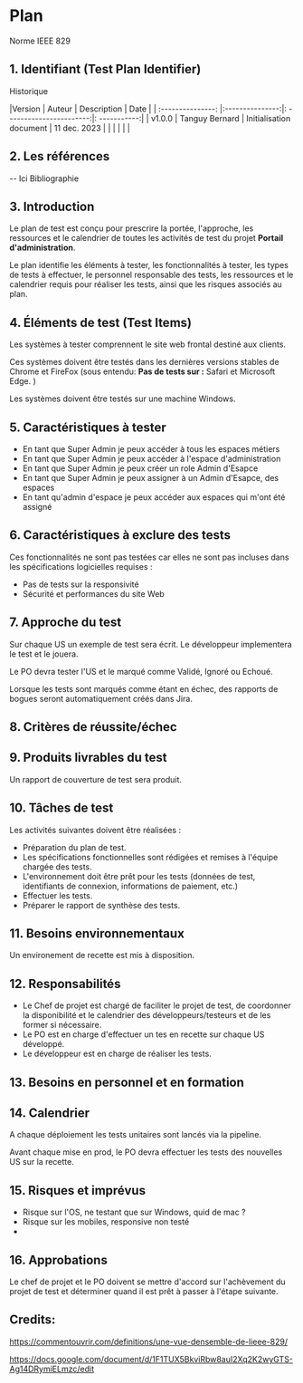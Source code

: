 # Plan

Norme IEEE 829

## 1. Identifiant (Test Plan Identifier)

Historique

|Version            | Auteur          | Description              | Date         |
| :---------------: |:---------------:|: -----------------------:|: -----------:|
| v1.0.0            |  Tanguy Bernard |  Initialisation document | 11 dec. 2023 |
|                   |                 |                          |              |


## 2. Les références

-- Ici Bibliographie

## 3. Introduction

Le plan de test est conçu pour prescrire la portée, l'approche, les ressources et le calendrier de toutes les activités de test du projet __Portail d'administration__.

Le plan identifie les éléments à tester, les fonctionnalités à tester, les types de tests à effectuer, le personnel responsable des tests, les ressources et le calendrier requis pour réaliser les tests, ainsi que les risques associés au plan.

## 4. Éléments de test (Test Items)

Les systèmes à tester comprennent le site web frontal destiné aux clients.

Ces systèmes doivent être testés dans les dernières versions stables de Chrome et FireFox (sous entendu: __Pas de tests sur :__ Safari et Microsoft Edge. )

Les systèmes doivent être testés sur une machine Windows.

## 5. Caractéristiques à tester

- En tant que Super Admin je peux accéder à tous les espaces métiers
- En tant que Super Admin je peux accéder à l'espace d'administration
- En tant que Super Admin je peux créer un role Admin d'Esapce
- En tant que Super Admin je peux assigner à un Admin d'Esapce, des espaces
- En tant qu'admin d'espace je peux accéder aux espaces qui m'ont été assigné


## 6. Caractéristiques à exclure des tests

Ces fonctionnalités ne sont pas testées car elles ne sont pas incluses dans les spécifications logicielles requises :

- Pas de tests sur la responsivité
- Sécurité et performances du site Web


## 7. Approche du test

Sur chaque US un exemple de test sera écrit. Le développeur implementera le test et le jouera.

Le PO devra tester l'US et le marqué comme Validé, Ignoré ou Echoué.

Lorsque les tests sont marqués comme étant en échec, des rapports de bogues seront automatiquement créés dans Jira.

## 8. Critères de réussite/échec


## 9. Produits livrables du test

Un rapport de couverture de test sera produit.

## 10. Tâches de test

Les activités suivantes doivent être réalisées :
- Préparation du plan de test.
- Les spécifications fonctionnelles sont rédigées et remises à l'équipe chargée des tests.
- L'environnement doit être prêt pour les tests (données de test, identifiants de connexion, informations de paiement, etc.)
- Effectuer les tests.
- Préparer le rapport de synthèse des tests.

## 11. Besoins environnementaux

Un environement de recette est mis à disposition.

## 12. Responsabilités

- Le Chef de projet est chargé de faciliter le projet de test, de coordonner la disponibilité et le calendrier des développeurs/testeurs et de les former si nécessaire.
- Le PO est en charge d'effectuer un tes en recette sur chaque US développé.
- Le développeur est en charge de réaliser les tests.

## 13. Besoins en personnel et en formation


## 14. Calendrier

A chaque déploiement les tests unitaires sont lancés via la pipeline.

Avant chaque mise en prod, le PO devra effectuer les tests des nouvelles US sur la recette.

## 15. Risques et imprévus

- Risque sur l'OS, ne testant que sur Windows, quid de mac ?
- Risque sur les mobiles, responsive non testé
- 


## 16. Approbations

Le chef de projet et le PO doivent se mettre  d'accord sur l'achèvement du projet de test et déterminer quand il est prêt à passer à l'étape suivante.


## Credits:

https://commentouvrir.com/definitions/une-vue-densemble-de-lieee-829/

https://docs.google.com/document/d/1F1TUX5BkviRbw8auI2Xq2K2wyGTS-Ag14DRymiELmzc/edit
